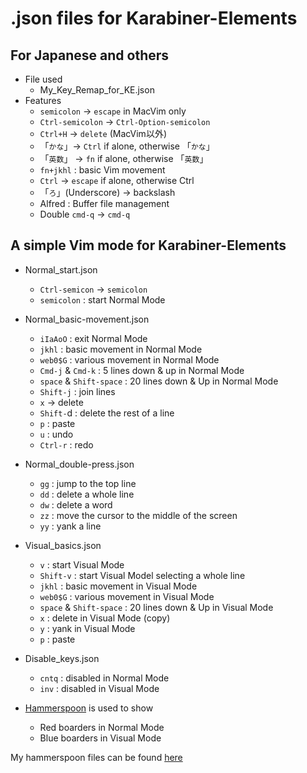 # .json files for Karabiner-Elements

## For Japanese and others
* File used
  * My_Key_Remap_for_KE.json
* Features
  * `semicolon` -> `escape` in MacVim only
  * `Ctrl-semicolon` -> `Ctrl-Option-semicolon`
  * `Ctrl+H`  -> `delete` (MacVim以外)
  * 「`かな`」-> `Ctrl` if alone, otherwise 「`かな`」
  * 「`英数`」 -> `fn` if alone, otherwise 「`英数`」
  * `fn+jkhl` : basic Vim movement
  * `Ctrl` -> `escape` if alone, otherwise Ctrl
  * 「`ろ`」(Underscore) -> backslash
  * Alfred : Buffer file management
  * Double `cmd-q` -> `cmd-q`

## A simple Vim mode for Karabiner-Elements
* Normal_start.json
  * `Ctrl-semicon` -> `semicolon`
  * `semicolon` : start Normal Mode

* Normal_basic-movement.json
  * `iIaAoO` : exit Normal Mode
  * `jkhl` : basic movement in Normal Mode
  * `web0$G` : various movement in Normal Mode
  * `Cmd-j` & `Cmd-k` : 5 lines down & up in Normal Mode
  * `space` & `Shift-space` : 20 lines down & Up in Normal Mode
  * `Shift-j` : join lines
  * `x` -> delete
  * `Shift-`d : delete the rest of a line
  * `p` : paste
  * `u` : undo
  * `Ctrl-r` : redo

* Normal_double-press.json
  * `gg` : jump to the top line
  * `dd` : delete a whole line
  * `dw` : delete a word
  * `zz` : move the cursor to the middle of the screen
  * `yy` : yank a line

* Visual_basics.json
  * `v` : start Visual Mode
  * `Shift-v` : start Visual Model selecting a whole line
  * `jkhl` : basic movement in Visual Mode
  * `web0$G` : various movement in Visual Mode
  * `space` & `Shift-space` : 20 lines down & Up in Visual Mode
  * `x` : delete in Visual Mode (copy)
  * `y` : yank in Visual Mode
  * `p` : paste

* Disable_keys.json
  * `cntq` : disabled in Normal Mode
  * `inv` : disabled in Visual Mode

* [Hammerspoon](https://www.hammerspoon.org) is used to show
  * Red boarders in Normal Mode
  * Blue boarders in Visual Mode

My hammerspoon files can be found [here](https://github.com/spring-haru/.hammerspoon)
